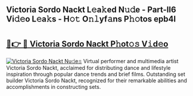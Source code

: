 ## Victoria Sordo Nackt L𝚎a𝚔ed N𝚞𝚍e - Part-II6 Vi𝚍𝚎o L𝚎a𝚔s - H𝚘𝚝 O𝚗𝚕yf𝚊ns P𝚑𝚘tos epb4l

# <h2><a href="http://kfa81c.oniu.top/?m=Victoria+Sordo+Nackt">🔗👉 🔴 Victoria Sordo Nackt P𝚑ot𝚘𝚜 V𝚒d𝚎o</a></h2>

[![Victoria Sordo Nackt Nu𝚍e𝚜](https://i.imgur.com/0qMVB7G.gif)](http://kfa81c.oniu.top/?m=Victoria+Sordo+Nackt)
Virtual performer and multimedia artist Victoria Sordo Nackt, acclaimed for distributing dance and lifestyle inspiration through popular dance trends and brief films. Outstanding set builder Victoria Sordo Nackt, recognized for their remarkable abilities and accomplishments in constructing sets.  

